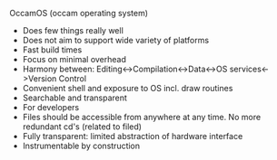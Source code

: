 OccamOS (occam operating system)

* Does few things really well
* Does not aim to support wide variety of platforms
* Fast build times
* Focus on minimal overhead
* Harmony between: Editing<->Compilation<->Data<->OS services<->Version Control
* Convenient shell and exposure to OS incl. draw routines
* Searchable and transparent
* For developers
* Files should be accessible from anywhere at any time. No more redundant cd's (related to filed)
* Fully transparent: limited abstraction of hardware interface
* Instrumentable by construction
